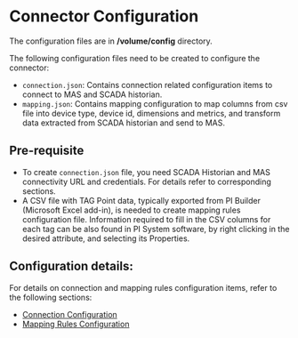 # Connector Configuration

The configuration files are in **<InstallRoot>/volume/config** directory. 

The following configuration files need to be created to configure the connector:

- `connection.json`: Contains connection related configuration items to connect to MAS and SCADA historian.
- `mapping.json`: Contains mapping configuration to map columns from csv file into device type, device id, dimensions and metrics, and transform data extracted from SCADA historian and send to MAS. 

## Pre-requisite

* To create `connection.json` file, you need SCADA Historian and MAS connectivity URL and credentials. For details refer to corresponding sections.
* A CSV file with TAG Point data, typically exported from PI Builder (Microsoft Excel add-in), is needed to create mapping rules configuration file. Information required to fill in the CSV columns for each tag can be also found in PI System software, by right clicking in the desired attribute, and selecting its Properties.

## Configuration details:

For details on connection and mapping rules configuration items, refer to the following sections:

- [Connection Configuration](connection.md)
- [Mapping Rules Configuration](mapping.md)


